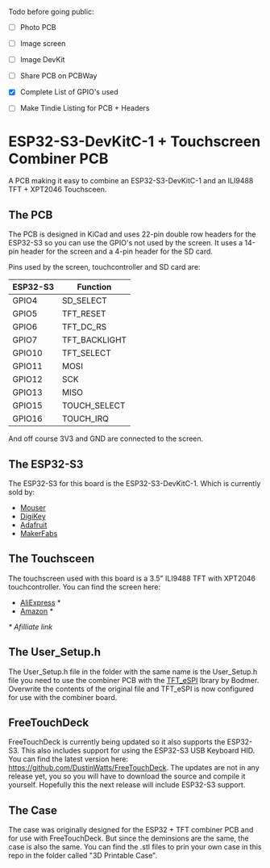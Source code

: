 Todo before going public:

- [ ] Photo PCB
- [ ] Image screen
- [ ] Image DevKit
- [ ] Share PCB on PCBWay
- [x] Complete List of GPIO's used
- [ ] Make Tindie Listing for PCB + Headers


# ESP32-S3-DevKitC-1 + Touchscreen Combiner PCB
A PCB making it easy to combine an ESP32-S3-DevKitC-1 and an ILI9488 TFT + XPT2046 Touchsceen.

## The PCB

The PCB is designed in KiCad and uses 22-pin double row headers for the ESP32-S3 so you can use the GPIO's not used by the screen. It uses a 14-pin header for the screen and a 4-pin header for the SD card.

Pins used by the screen, touchcontroller and SD card are:

| ESP32-S3 | Function |
|---|---|
| GPIO4  | SD_SELECT  |
| GPIO5  | TFT_RESET  |
| GPIO6  | TFT_DC_RS  |
| GPIO7  | TFT_BACKLIGHT  |
| GPIO10  | TFT_SELECT  |
| GPIO11  | MOSI  |
| GPIO12  | SCK  |
| GPIO13  | MISO  |
| GPIO15  | TOUCH_SELECT  |
| GPIO16  | TOUCH_IRQ  |

And off course 3V3 and GND are connected to the screen.

## The ESP32-S3

The ESP32-S3 for this board is the ESP32-S3-DevKitC-1. Which is currently sold by:
- [Mouser](https://www.mouser.com/c/?q=ESP32-S3-DevKitC-1 "ESP32-S3-DevKitC-1 on Mouser")
- [DigiKey](https://www.digikey.nl/en/products/filter/rf-evaluation-and-development-kits-boards/859?s=N4IgTCBcDaIKIGUAKBmMBaBL0BECmAbgNICWALgMLoCMIAugL5A "ESP32-S3-DevKitC-1 on DigiKey")
- [Adafruit](https://www.adafruit.com/?q=ESP32-S3-DevKitC-1&sort=BestMatch "ESP32-S3-DevKitC-1 on Adafruit")
- [MakerFabs](https://www.makerfabs.com/search.html?&search=ESP32-S3-DevKitC-1 "ESP32-S3-DevKitC-1 on MakerFabs")

## The Touchsceen

The touchscreen used with this board is a 3.5" ILI9488 TFT with XPT2046 touchcontroller. You can find the screen here: 

- [AliExpress](https://s.click.aliexpress.com/e/_AMAa6B "Buy the ILI9488 with Touch on AliExpress") *
- [Amazon](https://amzn.to/3z2bf3f "Buy the ILI9488 with Touch on AliExpress") *

_* Afilliate link_

## The User_Setup.h

The User_Setup.h file in the folder with the same name is the User_Setup.h file you need to use the combiner PCB with the [TFT_eSPI](https://github.com/Bodmer/TFT_eSPI "TFT_eSPI lbrary by Bodmer") lbrary by Bodmer. Overwrite the contents of the original file and TFT_eSPI is now configured for use with the combiner board.

## FreeTouchDeck

FreeTouchDeck is currently being updated so it also supports the ESP32-S3. This also includes support for using the ESP32-S3 USB Keyboard HID. You can find the latest version here: https://github.com/DustinWatts/FreeTouchDeck. The updates are not in any release yet, you so you will have to download the source and compile it yourself. Hopefully this the next release will include ESP32-S3 support.

## The Case

The case was originally designed for the ESP32 + TFT combiner PCB and for use with FreeTouchDeck. But since the deminsions are the same, the case is also the same. You can find the .stl files to prin your own case in this repo in the folder called "3D Printable Case".
